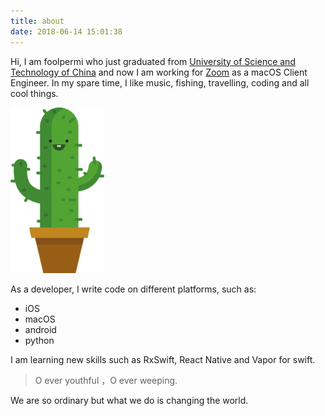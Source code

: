 ```yaml
---
title: about
date: 2018-06-14 15:01:38
---
```


Hi, I am foolpermi who just graduated from [University of Science and Technology of China](https://www.ustc.edu.cn) and now I am working for [Zoom](https://zoom.us) as a macOS Client Engineer. In my spare time, I like music, fishing, travelling, coding and all cool things. 

<img src="cactus.png" width="150">

As a developer, I write code on different platforms, such as:

* iOS
* macOS
* android
* python

I am learning new skills such as RxSwift, React Native and Vapor for swift.

> O ever youthful ，O ever weeping.

We are so ordinary but what we do is changing the world.